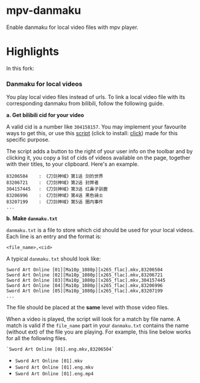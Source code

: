 # mpv-danmaku

Enable danmaku for local video files with mpv player.

# Highlights

In this fork:

### Danmaku for local videos

You play local video files instead of urls. To link a local video file with its corresponding danmaku from bilibili, follow the following guide.

**a. Get bilibili cid for your video**

A valid cid is a number like `304158157`. You may implement your favourite ways to get this, or use this [script](https://github.com/Elypha/mpv-danmaku/blob/main/release.user.js) (click to install: [click](https://raw.githubusercontent.com/Elypha/mpv-danmaku/refs/heads/main/release.user.js)) made for this specific purpose.

The script adds a button to the right of your user info on the toolbar and by clicking it, you copy a list of cids of videos available on the page, together with their titles, to your clipboard. Here's an example.

```
83206504    : 《刀剑神域》第1话 剑的世界
83206721    : 《刀剑神域》第2话 封弊者
304157445   : 《刀剑神域》第3话 红鼻子驯鹿
83206996    : 《刀剑神域》第4话 黑色骑士
83207199    : 《刀剑神域》第5话 圈内事件
...
```

**b. Make `danmaku.txt`**

`danmaku.txt` is a file to store which cid should be used for your local videos. Each line is an entry and the format is:

```
<file_name>,<cid>
```

A typical `danmaku.txt` should look like:

```
Sword Art Online [01][Ma10p_1080p][x265_flac].mkv,83206504
Sword Art Online [02][Ma10p_1080p][x265_flac].mkv,83206721
Sword Art Online [03][Ma10p_1080p][x265_flac].mkv,304157445
Sword Art Online [04][Ma10p_1080p][x265_flac].mkv,83206996
Sword Art Online [05][Ma10p_1080p][x265_flac].mkv,83207199
...
```

The file should be placed at the **same** level with those video files.

When a video is played, the script will look for a match by file name. A match is valid if the `file_name` part in your `danmaku.txt` contains the name (without ext) of the file you are playing. For example, this line below works for all the following files.

```
`Sword Art Online [01].eng.mkv,83206504`
```

- `Sword Art Online [01].mkv`
- `Sword Art Online [01].eng.mkv`
- `Sword Art Online [01].eng.mp4`
